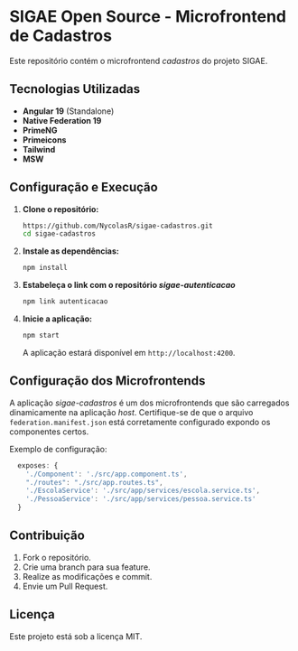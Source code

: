 # SIGAE Open Source - Microfrontend de Cadastros

Este repositório contém o microfrontend _cadastros_ do projeto SIGAE.

## Tecnologias Utilizadas

- **Angular 19** (Standalone)
- **Native Federation 19**
- **PrimeNG**
- **Primeicons**
- **Tailwind**
- **MSW**

## Configuração e Execução

1. **Clone o repositório:**
   ```sh
   https://github.com/NycolasR/sigae-cadastros.git
   cd sigae-cadastros
   ```

2. **Instale as dependências:**
   ```sh
   npm install
   ```

3. **Estabeleça o link com o repositório _sigae-autenticacao_**
   ```sh
   npm link autenticacao
   ```

4. **Inicie a aplicação:**
   ```sh
   npm start
   ```
   A aplicação estará disponível em `http://localhost:4200`.

## Configuração dos Microfrontends

A aplicação _sigae-cadastros_ é um dos microfrontends que são carregados dinamicamente na aplicação _host_. Certifique-se de que o arquivo `federation.manifest.json` está corretamente configurado expondo os componentes certos.

Exemplo de configuração:
```ts
  exposes: {
    './Component': './src/app.component.ts',
    "./routes": "./src/app.routes.ts",
    './EscolaService': './src/app/services/escola.service.ts',
    './PessoaService': './src/app/services/pessoa.service.ts'
  }
```

## Contribuição

1. Fork o repositório.
2. Crie uma branch para sua feature.
3. Realize as modificações e commit.
4. Envie um Pull Request.

## Licença

Este projeto está sob a licença MIT.

